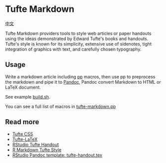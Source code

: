 # Tufte Markdown

[中文](https://www.pengdaiwu.com/articles/tufte-markdown)

Tufte Markdown providers tools to style web articles or paper handouts using the
ideas demonstrated by Edward Tufte's books and handouts. Tufte's style is known
for its simplicity, extensive use of sidenotes, tight integration of graphics
with text, and carefully chosen typography.

## Usage

Write a markdown article including [pp](https://github.com/CDSoft/pp) macros,
then use pp to preprocess the markdown and pipe it to
[Pandoc](http://pandoc.org), Pandoc convert Markdown to HTML or LaTeX document.

See example [build.sh](build.sh).

You can see a full list of macros in [tufte-markdown.pp](tufte-markdown.pp)

## Read more

- [Tufte CSS](https://edwardtufte.github.io/tufte-css/)
- [Tufte-<span class="latex">L<span class="latex-sup">a</span>T<span class="latex-sub">e</span>X</span>](https://tufte-latex.github.io/tufte-latex/)
- [RStudio Tufte Handout](https://rstudio.github.io/tufte/)
- [R Markdown Tufte Style](https://rstudio.github.io/tufte/cn/)
- [RStudio Pandoc template: tufte-handout.tex](https://github.com/rstudio/tufte/blob/master/inst/rmarkdown/templates/tufte_handout/resources/tufte-handout.tex)
